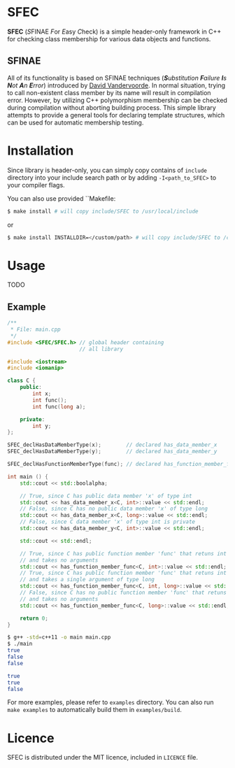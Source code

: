 # SFEC
**SFEC** (*S*FINAE *F*or *E*asy *C*heck) is a simple header-only framework in C++ for checking class membership for various data objects and functions.

## SFINAE
All of its functionality is based on SFINAE techniques (_**S**ubstitution **F**ailure **I**s **N**ot **A**n **E**rror_) introduced by [David Vandervoorde](https://www.google.com/#tbs=bks:1&q=isbn:0201734842). In normal situation, trying to call non-existent class member by its name will result in compilation error. However, by utilizing C++ polymorphism membership can be checked during compilation without aborting building process. This simple library attempts to provide a general tools for declaring template structures, which can be used for automatic membership testing.

# Installation
Since library is header-only, you can simply copy contains of `include` directory into your include search path or by adding `-I<path_to_SFEC>` to your compiler flags.

You can also use provided ``Makefile:

```bash
$ make install # will copy include/SFEC to /usr/local/include
```
or

```bash
$ make install INSTALLDIR=</custom/path> # will copy include/SFEC to /custom/path
```

# Usage
TODO

## Example
```cpp
/**
 * File: main.cpp
 */
#include <SFEC/SFEC.h> // global header containing
                       // all library

#include <iostream>
#include <iomanip>

class C {
    public:
        int x;
        int func();
        int func(long a);

    private:
        int y;
};

SFEC_declHasDataMemberType(x);        // declared has_data_member_x
SFEC_declHasDataMemberType(y);        // declared has_data_member_y

SFEC_declHasFunctionMemberType(func); // declared has_function_member_func

int main () {
    std::cout << std::boolalpha;

    // True, since C has public data member 'x' of type int
    std::cout << has_data_member_x<C, int>::value << std::endl;
    // False, since C has no public data member 'x' of type long
    std::cout << has_data_member_x<C, long>::value << std::endl;
    // False, since C data member 'x' of type int is private
    std::cout << has_data_member_y<C, int>::value << std::endl;

    std::cout << std::endl;

    // True, since C has public function member 'func' that retuns int
    // and takes no arguments
    std::cout << has_function_member_func<C, int>::value << std::endl;
    // True, since C has public function member 'func' that retuns int
    // and takes a single argument of type long
    std::cout << has_function_member_func<C, int, long>::value << std::endl;
    // False, since C has no public function member 'func' that retuns int
    // and takes no arguments
    std::cout << has_function_member_func<C, long>::value << std::endl;

    return 0;
}
```

```bash
$ g++ -std=c++11 -o main main.cpp
$ ./main
true
false
false

true
true
false
```

For more examples, please refer to `examples` directory. You can also run `make examples` to automatically build them in `examples/build`.

# Licence
SFEC is distributed under the MIT licence, included in `LICENCE` file.

